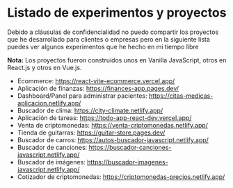 # Listado de experimentos y proyectos
Debido a cláusulas de confidencialidad no puedo compartir los proyectos que he desarrollado para clientes o empresas pero en la siguiente lista puedes ver algunos experimentos que he hecho en mi tiempo libre

**Nota:** Los proyectos fueron construidos unos en Vanilla JavaScript, otros en React.js y otros en Vue.js.

* Ecommerce: https://react-vite-ecommerce.vercel.app/
* Aplicación de finanzas: https://finances-app.pages.dev/
* Dashboard/Panel para administrar pacientes: https://citas-medicas-aplicacion.netlify.app/
* Buscador de clima: https://city-climate.netlify.app/
* Aplicación de tareas: https://todo-app-react-dev.vercel.app/
* Venta de criptomonedas: https://venta-criptomonedas.netlify.app/
* Tienda de guitarras: https://guitar-store.pages.dev/
* Buscador de carros: https://autos-buscador-javascript.netlify.app/
* Buscador de canciones: https://buscador-canciones-javascript.netlify.app/
* Buscador de imágenes: https://buscador-imagenes-javascript.netlify.app/
* Cotizador de criptomonedas: https://criptomonedas-precios.netlify.app/


